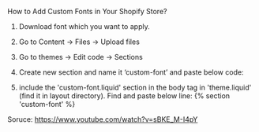 How to Add Custom Fonts in Your Shopify Store?

1. Download font which you want to apply.

2. Go to Content -> Files -> Upload files

3. Go to themes -> Edit code -> Sections

4. Create new section and name it ‘custom-font’ and paste below code:

5. include the 'custom-font.liquid' section in the body tag in 'theme.liquid' (find it in layout directory). Find <body> and paste below line:
   {% section 'custom-font' %}

Soruce: https://www.youtube.com/watch?v=sBKE_M-I4pY
